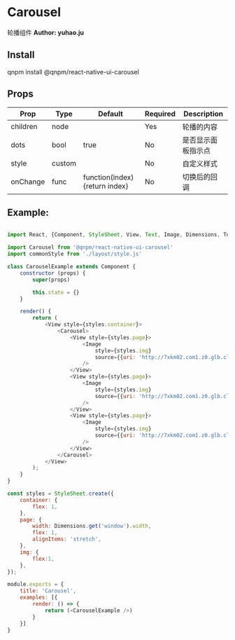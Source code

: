 Carousel
========

轮播组件
**Author: yuhao.ju**

Install
-------
qnpm install @qnpm/react-native-ui-carousel



Props
-----
Prop                  | Type     | Default                   | Required | Description
--------------------- | -------- | ------------------------- | -------- | -----------
children|node||Yes|轮播的内容
dots|bool|true|No|是否显示面板指示点
style|custom||No|自定义样式
onChange|func|function(index){return index}|No|切换后的回调

Example:
--------
```javascript

import React, {Component, StyleSheet, View, Text, Image, Dimensions, TouchableOpacity} from 'react-native'

import Carousel from '@qnpm/react-native-ui-carousel'
import commonStyle from './layout/style.js'

class CarouselExample extends Component {
    constructor (props) {
        super(props)

        this.state = {}
    }

    render() {
        return (
            <View style={styles.container}>
                <Carousel>
                    <View style={styles.page}>
                        <Image
                            style={styles.img}
                            source={{uri: 'http://7xkm02.com1.z0.glb.clouddn.com/page1.png'}}
                        />
                    </View>
                    <View style={styles.page}>
                        <Image
                            style={styles.img}
                            source={{uri: 'http://7xkm02.com1.z0.glb.clouddn.com/page2.png'}}
                        />
                    </View>
                    <View style={styles.page}>
                        <Image
                            style={styles.img}
                            source={{uri: 'http://7xkm02.com1.z0.glb.clouddn.com/page3.png'}}
                        />
                    </View>
                </Carousel>
            </View>
        );
    }
}

const styles = StyleSheet.create({
    container: {
        flex: 1,
    },
    page: {
        width: Dimensions.get('window').width,
        flex: 1,
        alignItems: 'stretch',
    },
    img: {
        flex:1,
    },
});

module.exports = {
    title: 'Carousel',
    examples: [{
        render: () => {
            return (<CarouselExample />)
        }
    }]
}

```
